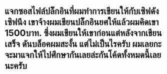 # แจกซอสไฟล์ปล๊้กอินที่ผมทำการเขียนให้กับเซิฟดัง เซิฟนึง เขาจ้างผมเขียนปล๊้กอินยศให้แล้วผมคิดเขา 1500บาท. ซึ่งผมเขียนให้เขาก่อนแต่หลังจากเขียนเสร็จ ดันบล็อคผมสะงั้น แต่ไม่เป็นไรครับ ผมเลยกะจะมาแจกให้ไปศึกษากันเลยล่ะกันโค้ดทั้งหมดนี้เลยนะครับ 
